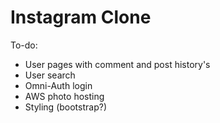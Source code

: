 Instagram Clone
===============

To-do:

- User pages with comment and post history's
- User search
- Omni-Auth login
- AWS photo hosting
- Styling (bootstrap?)